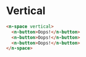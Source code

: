# Vertical
```html
<n-space vertical>
  <n-button>Oops!</n-button>
  <n-button>Oops!</n-button>
  <n-button>Oops!</n-button>
</n-space>
```